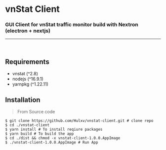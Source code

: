 # vnStat Client

### GUI Client for vnStat traffic monitor build with Nextron (electron + nextjs)

---

</br>

## Requirements

- vnstat (^2.8)
- nodejs (^16.9.1)
- yarnpkg (^1.22.11)

## Installation

> From Source code

```
$ git clone https://github.com/Hulxv/vnstat-client.git # clone repo
$ cd ./vnstat-client
$ yarn install # To install reqiure packages
$ yarn build # To build the app
$ cd ./dist && chmod -x vnstat-client-1.0.0.AppImage
$ ./vnstat-client-1.0.0.AppImage # Run App
```
